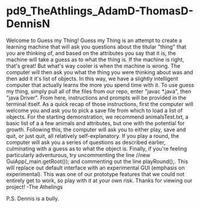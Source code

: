 pd9_TheAthlings_AdamD-ThomasD-DennisN
=====================================
Welcome to Guess my Thing!
Guess my Thing is an attempt to create a learning machine that will ask you questions about the titular "thing" 
that you are thinking of, and based on the attributes you say that it is, the machine will take a guess as to what
the thing is. If the machine is right, that's great! But what's way cooler is when the machine is wrong. The computer
will then ask you what the thing you were thinking about was and then add it it's list of objects. In this way, we have
a slightly intelligent computer that actually learns the more you spend time with it.
To use guess my thing, simply pull all of the files from our repo, enter "javac *.java", then "java Driver".
From here, instructions and prompts will be provided in the terminal itself. As a quick recap of those instructions, first 
the computer will welcome you and ask you to pick a save file from which to load a list of objects. For the starting 
demonstration, we recommend animalsTest.txt, a basic list of a a few animals and attributes, but one with the potential for 
growth. Following this, the computer will ask you to either play, save and quit, or just quit, all relatively 
self-explanatory. If you play a round, the computer will ask you a series of questions as described earlier, culminating
with a guess as to what the object is.
Finally, if you're feeling particularly adventurous, try uncommenting the line //new GuiApp(_main.getRoot()); and 
commenting out the line playRound();. This will replace out default interface with an experimental GUI (emphasis on
experimental). This was one of our prototype features that we could not entirely get to work, so play with it at your own
risk. Thanks for viewing our project!
-The Athelings

P.S. Dennis is a bully.
